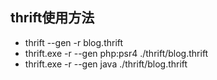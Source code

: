 ## thrift使用方法
- thrift --gen -r blog.thrift
- thrift.exe -r --gen php:psr4 ./thrift/blog.thrift
- thrift.exe -r --gen java ./thrift/blog.thrift